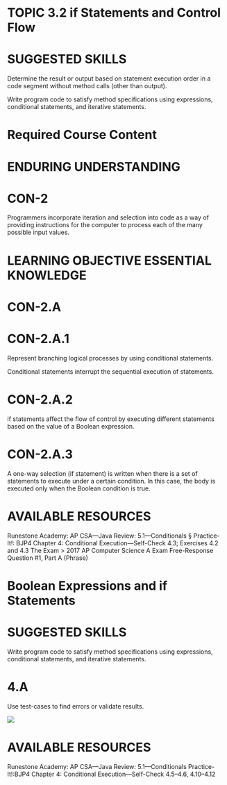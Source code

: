 # TOPIC 3.2 if Statements and Control Flow  

# SUGGESTED SKILLS  

Determine the result or output based on statement execution order in a code segment without method calls (other than output).  

Write program code to satisfy method specifications using expressions, conditional statements, and iterative statements.  

# Required Course Content  

# ENDURING UNDERSTANDING  

# CON-2  

Programmers incorporate iteration and selection into code as a way of providing instructions for the computer to process each of the many possible input values.  

# LEARNING OBJECTIVE ESSENTIAL KNOWLEDGE  

# CON-2.A  

# CON-2.A.1  

Represent branching logical processes by using conditional statements.  

Conditional statements interrupt the sequential execution of statements.  

# CON-2.A.2  

if statements affect the flow of control by executing different statements based on the value of a Boolean expression.  

# CON-2.A.3  

A one-way selection (if statement) is written when there is a set of statements to execute under a certain condition. In this case, the body is executed only when the Boolean condition is true.  

# AVAILABLE RESOURCES  

Runestone Academy: AP CSA—Java Review: 5.1—Conditionals § Practice-It!: BJP4 Chapter 4: Conditional Execution—Self-Check 4.3; Exercises 4.2 and 4.3 The Exam $>$ 2017 AP Computer Science A Exam Free-Response Question #1, Part A (Phrase)  

# Boolean Expressions and if Statements  

# SUGGESTED SKILLS  

Write program code to satisfy method specifications using expressions, conditional statements, and iterative statements.  

# 4.A  

Use test-cases to find errors or validate results.  

![](images/65457ebf11823ced062c7a332661632ff52629779567a8f76ce2d5aa87302414.jpg)  

# AVAILABLE RESOURCES  

Runestone Academy: AP CSA—Java Review: 5.1—Conditionals Practice-It!:BJP4 Chapter 4: Conditional Execution—Self-Check 4.5–4.6, 4.10–4.12